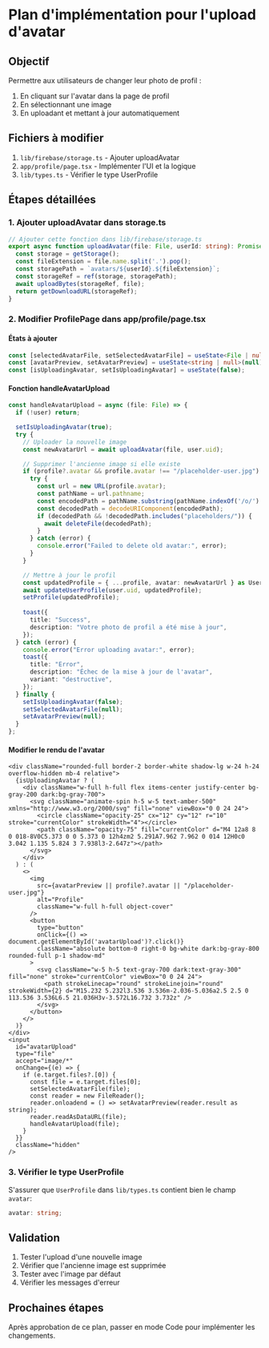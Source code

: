# Plan d'implémentation pour l'upload d'avatar

## Objectif
Permettre aux utilisateurs de changer leur photo de profil :
1. En cliquant sur l'avatar dans la page de profil
2. En sélectionnant une image
3. En uploadant et mettant à jour automatiquement

## Fichiers à modifier
1. `lib/firebase/storage.ts` - Ajouter uploadAvatar
2. `app/profile/page.tsx` - Implémenter l'UI et la logique
3. `lib/types.ts` - Vérifier le type UserProfile

## Étapes détaillées

### 1. Ajouter uploadAvatar dans storage.ts
```typescript
// Ajouter cette fonction dans lib/firebase/storage.ts
export async function uploadAvatar(file: File, userId: string): Promise<string> {
  const storage = getStorage();
  const fileExtension = file.name.split('.').pop();
  const storagePath = `avatars/${userId}.${fileExtension}`;
  const storageRef = ref(storage, storagePath);
  await uploadBytes(storageRef, file);
  return getDownloadURL(storageRef);
}
```

### 2. Modifier ProfilePage dans app/profile/page.tsx

#### États à ajouter
```typescript
const [selectedAvatarFile, setSelectedAvatarFile] = useState<File | null>(null);
const [avatarPreview, setAvatarPreview] = useState<string | null>(null);
const [isUploadingAvatar, setIsUploadingAvatar] = useState(false);
```

#### Fonction handleAvatarUpload
```typescript
const handleAvatarUpload = async (file: File) => {
  if (!user) return;

  setIsUploadingAvatar(true);
  try {
    // Uploader la nouvelle image
    const newAvatarUrl = await uploadAvatar(file, user.uid);

    // Supprimer l'ancienne image si elle existe
    if (profile?.avatar && profile.avatar !== "/placeholder-user.jpg") {
      try {
        const url = new URL(profile.avatar);
        const pathName = url.pathname;
        const encodedPath = pathName.substring(pathName.indexOf('/o/') + 3);
        const decodedPath = decodeURIComponent(encodedPath);
        if (decodedPath && !decodedPath.includes("placeholders/")) {
          await deleteFile(decodedPath);
        }
      } catch (error) {
        console.error("Failed to delete old avatar:", error);
      }
    }

    // Mettre à jour le profil
    const updatedProfile = { ...profile, avatar: newAvatarUrl } as UserProfile;
    await updateUserProfile(user.uid, updatedProfile);
    setProfile(updatedProfile);
    
    toast({
      title: "Success",
      description: "Votre photo de profil a été mise à jour",
    });
  } catch (error) {
    console.error("Error uploading avatar:", error);
    toast({
      title: "Error",
      description: "Échec de la mise à jour de l'avatar",
      variant: "destructive",
    });
  } finally {
    setIsUploadingAvatar(false);
    setSelectedAvatarFile(null);
    setAvatarPreview(null);
  }
};
```

#### Modifier le rendu de l'avatar
```tsx
<div className="rounded-full border-2 border-white shadow-lg w-24 h-24 overflow-hidden mb-4 relative">
  {isUploadingAvatar ? (
    <div className="w-full h-full flex items-center justify-center bg-gray-200 dark:bg-gray-700">
      <svg className="animate-spin h-5 w-5 text-amber-500" xmlns="http://www.w3.org/2000/svg" fill="none" viewBox="0 0 24 24">
        <circle className="opacity-25" cx="12" cy="12" r="10" stroke="currentColor" strokeWidth="4"></circle>
        <path className="opacity-75" fill="currentColor" d="M4 12a8 8 0 018-8V0C5.373 0 0 5.373 0 12h4zm2 5.291A7.962 7.962 0 014 12H0c0 3.042 1.135 5.824 3 7.938l3-2.647z"></path>
      </svg>
    </div>
  ) : (
    <>
      <img
        src={avatarPreview || profile?.avatar || "/placeholder-user.jpg"}
        alt="Profile"
        className="w-full h-full object-cover"
      />
      <button
        type="button"
        onClick={() => document.getElementById('avatarUpload')?.click()}
        className="absolute bottom-0 right-0 bg-white dark:bg-gray-800 rounded-full p-1 shadow-md"
      >
        <svg className="w-5 h-5 text-gray-700 dark:text-gray-300" fill="none" stroke="currentColor" viewBox="0 0 24 24">
          <path strokeLinecap="round" strokeLinejoin="round" strokeWidth={2} d="M15.232 5.232l3.536 3.536m-2.036-5.036a2.5 2.5 0 113.536 3.536L6.5 21.036H3v-3.572L16.732 3.732z" />
        </svg>
      </button>
    </>
  )}
</div>
<input
  id="avatarUpload"
  type="file"
  accept="image/*"
  onChange={(e) => {
    if (e.target.files?.[0]) {
      const file = e.target.files[0];
      setSelectedAvatarFile(file);
      const reader = new FileReader();
      reader.onloadend = () => setAvatarPreview(reader.result as string);
      reader.readAsDataURL(file);
      handleAvatarUpload(file);
    }
  }}
  className="hidden"
/>
```

### 3. Vérifier le type UserProfile
S'assurer que `UserProfile` dans `lib/types.ts` contient bien le champ `avatar`:
```typescript
avatar: string;
```

## Validation
1. Tester l'upload d'une nouvelle image
2. Vérifier que l'ancienne image est supprimée
3. Tester avec l'image par défaut
4. Vérifier les messages d'erreur

## Prochaines étapes
Après approbation de ce plan, passer en mode Code pour implémenter les changements.